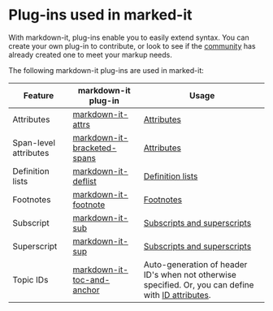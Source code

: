 # Plug-ins used in marked-it

With markdown-it, plug-ins enable you to easily extend syntax. You can create your own plug-in to contribute, or look to see if the [community](https://www.npmjs.org/browse/keyword/markdown-it-plugin) has already created one to meet your markup needs.

The following markdown-it plug-ins are used in marked-it:

| Feature | markdown-it plug-in | Usage |
|---------|-------------------|-------------------------------------------------------|
| Attributes | [markdown-it-attrs](https://github.com/IBM/markdown-it-attrs) | [Attributes](attributes) |
| Span-level attributes | [markdown-it-bracketed-spans](https://www.npmjs.com/package/markdown-it-bracketed-spans) | [Attributes](attributes) |
| Definition lists | [markdown-it-deflist](https://www.npmjs.com/package/markdown-it-deflist) | [Definition lists](definition-lists) |
| Footnotes | [markdown-it-footnote](https://www.npmjs.com/package/markdown-it-footnote) |[Footnotes](footnotes) |
| Subscript | [markdown-it-sub](https://www.npmjs.com/package/markdown-it-sub) |[Subscripts and superscripts](sub-sup) |
| Superscript | [markdown-it-sup](https://www.npmjs.com/package/markdown-it-sup) |[Subscripts and superscripts](sub-sup) |
| Topic IDs | [markdown-it-toc-and-anchor](https://www.npmjs.com/package/markdown-it-toc-and-anchor) | Auto-generation of header ID's when not otherwise specified. Or, you can define with [ID attributes](attributes). |
